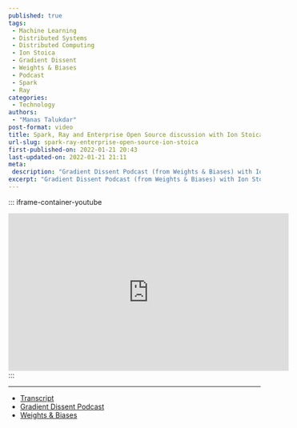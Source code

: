 ```yaml
---
published: true
tags:
 - Machine Learning
 - Distributed Systems
 - Distributed Computing
 - Ion Stoica
 - Gradient Dissent
 - Weights & Biases
 - Podcast
 - Spark
 - Ray
categories:
 - Technology
authors:
 - "Manas Talukdar"
post-format: video
title: Spark, Ray and Enterprise Open Source discussion with Ion Stoica
url-slug: spark-ray-enterprise-open-source-ion-stoica
first-published-on: 2022-01-21 20:43
last-updated-on: 2022-01-21 21:11
meta:
 description: "Gradient Dissent Podcast (from Weights & Biases) with Ion Stoica discussing distributed frameworks, etc."
excerpt: "Gradient Dissent Podcast (from Weights & Biases) with Ion Stoica discussing distributed frameworks, etc."
---
```


::: iframe-container-youtube
<iframe width="560" height="315" frameborder=0 src="https://www.youtube.com/embed/-MVLURFH5nk" allow="accelerometer; autoplay; clipboard-write; encrypted-media; gyroscope; picture-in-picture fullscreen"></iframe>
:::

---

- [Transcript](https://wandb.ai/wandb_fc/gradient-dissent/reports/Ion-Stoica-Spark-Ray-and-Enterprise-Open-Source--VmlldzoxNDEyMzY0?galleryTag=gradient-dissent)
- [Gradient Dissent Podcast](https://wandb.ai/site/podcast-gd)
- [Weights & Biases](https://wandb.ai/site)
